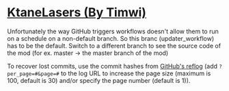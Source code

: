 # [KtaneLasers (By Timwi)](https://github.com/Timwi/KtaneLasers)

Unfortunately the way GitHub triggers workflows doesn't allow them to run on a schedule on a non-default branch. So this branc (updater_workflow) has to be the default. Switch to a different branch to see the source code of the mod (for ex. master -> the master branch of the mod)

To recover lost commits, use the commit hashes from [GitHub's reflog](https://api.github.com/repos/KtaneModules/KtaneLasers-Timwi/events) (add `?per_page=#&page=#` to the log URL to increase the page size (maximum is 100, default is 30) and/or specify the page number (default is 1)).
